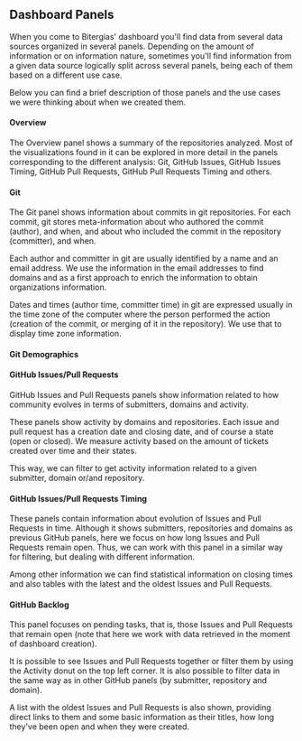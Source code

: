 ## Dashboard Panels

When you come to Bitergias' dashboard you'll find data from several data sources organized in several panels. Depending on the amount of information or on information nature, sometimes you'll find information from a given data source logically split across several panels, being each of them based on a different use case.

Below you can find a brief description of those panels and the use cases we were thinking about when we created them.

#### Overview

The Overview panel shows a summary of the repositories analyzed. Most of the visualizations found in it can be explored in more detail in the panels corresponding to the different analysis: Git, GitHub Issues, GitHub Issues Timing, GitHub Pull Requests, GitHub Pull Requests Timing and others.

#### Git

The Git panel shows information about commits in git repositories. For each commit, git stores meta-information about who authored the commit (author), and when, and about who included the commit in the repository (committer), and when.

Each author and committer in git are usually identified by a name and an email address. We use the information in the email addresses to find domains and as a first approach to enrich the information to obtain organizations information.

Dates and times (author time, committer time) in git are expressed usually in the time zone of the computer where the person performed the action (creation of the commit, or merging of it in the repository). We use that to display time zone information.

#### Git Demographics



#### GitHub Issues/Pull Requests

GitHub Issues and Pull Requests panels show information related to how community evolves in terms of submitters, domains and activity.

These panels show activity by domains and repositories. Each issue and pull request has a creation date and closing date, and of course a state (open or closed). We measure activity based on the amount of tickets created over time and their states.

This way, we can filter to get activity information related to a given submitter, domain or/and repository.


#### GitHub Issues/Pull Requests Timing

These panels contain information about evolution of Issues and Pull Requests in time. Although it shows submitters, repositories and domains as previous GitHub panels, here we focus on how long Issues and Pull Requests remain open.  Thus, we can work with this panel in a similar way for filtering, but dealing with different information.

Among other information we can find statistical information on closing times and also tables with the latest and the oldest Issues and Pull Requests.

#### GitHub Backlog

This panel focuses on pending tasks, that is, those Issues and Pull Requests that remain open (note that here we work with data retrieved in the moment of dashboard creation).

It is possible to see Issues and Pull Requests together or filter them by using the Activity donut on the top left corner. It is also possible to filter data in the same way as in other GitHub panels (by submitter, repository and domain).

A list with the oldest Issues and Pull Requests is also shown, providing direct links to them and some basic information as their titles, how long they've been open and when they were created.

